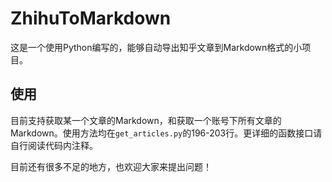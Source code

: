 # ZhihuToMarkdown

这是一个使用Python编写的，能够自动导出知乎文章到Markdown格式的小项目。

## 使用

目前支持获取某一个文章的Markdown，和获取一个账号下所有文章的Markdown。使用方法均在`get_articles.py`的196-203行。更详细的函数接口请自行阅读代码内注释。

目前还有很多不足的地方，也欢迎大家来提出问题！
